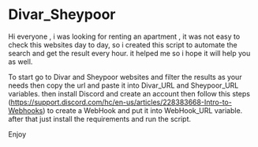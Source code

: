 # Divar_Sheypoor

Hi everyone , i was looking for renting an apartment , it was not easy to check this websites day to day, so i created this script to automate the search and get the result every hour. it helped me so i hope it will help you as well.

To start go to Divar and Sheypoor websites and filter the results as your needs then copy the url and paste it into Divar_URL and Sheypoor_URL variables.
then install Discord and create an account then follow this steps (https://support.discord.com/hc/en-us/articles/228383668-Intro-to-Webhooks) to create a WebHook and put it into WebHook_URL variable.
after that just install the requirements and run the script.

Enjoy
